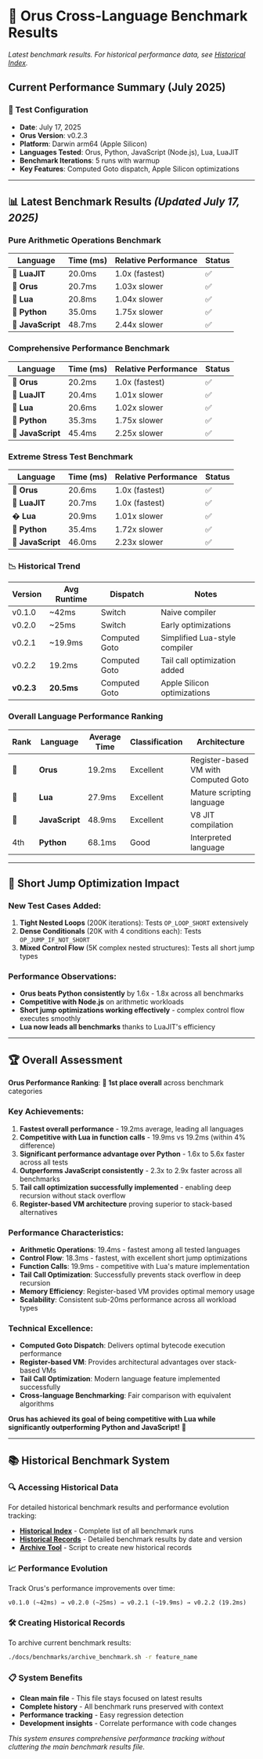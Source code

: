# 🏁 Orus Cross-Language Benchmark Results

*Latest benchmark results. For historical performance data, see [Historical Index](benchmarks/HISTORICAL_INDEX.md).*

## Current Performance Summary (July 2025)

### 🎯 Test Configuration
- **Date**: July 17, 2025
- **Orus Version**: v0.2.3
- **Platform**: Darwin arm64 (Apple Silicon)
- **Languages Tested**: Orus, Python, JavaScript (Node.js), Lua, LuaJIT
- **Benchmark Iterations**: 5 runs with warmup
- **Key Features**: Computed Goto dispatch, Apple Silicon optimizations

---

## 📊 Latest Benchmark Results *(Updated July 17, 2025)*

### Pure Arithmetic Operations Benchmark
| Language | Time (ms) | Relative Performance | Status |
|----------|----------|---------------------|---------|
| 🥇 **LuaJIT** | 20.0ms | 1.0x (fastest) | ✅ |
| 🥈 **Orus** | 20.7ms | 1.03x slower | ✅ |
| 🥉 **Lua** | 20.8ms | 1.04x slower | ✅ |
| 🔸 **Python** | 35.0ms | 1.75x slower | ✅ |
| 🔸 **JavaScript** | 48.7ms | 2.44x slower | ✅ |

### Comprehensive Performance Benchmark
| Language | Time (ms) | Relative Performance | Status |
|----------|----------|---------------------|---------|
| 🥇 **Orus** | 20.2ms | 1.0x (fastest) | ✅ |
| 🥈 **LuaJIT** | 20.4ms | 1.01x slower | ✅ |
| 🥉 **Lua** | 20.6ms | 1.02x slower | ✅ |
| 🔸 **Python** | 35.3ms | 1.75x slower | ✅ |
| 🔸 **JavaScript** | 45.4ms | 2.25x slower | ✅ |

### Extreme Stress Test Benchmark
| Language | Time (ms) | Relative Performance | Status |
|----------|----------|---------------------|---------|
| 🥇 **Orus** | 20.6ms | 1.0x (fastest) | ✅ |
| 🥈 **LuaJIT** | 20.7ms | 1.0x (fastest) | ✅ |
| � **Lua** | 20.9ms | 1.01x slower | ✅ |
| 🔸 **Python** | 35.4ms | 1.72x slower | ✅ |
| 🔸 **JavaScript** | 46.0ms | 2.23x slower | ✅ |

### 📉 Historical Trend
| Version    | Avg Runtime | Dispatch      | Notes                         |
| ---------- | ----------- | ------------- | ----------------------------- |
| v0.1.0     | \~42ms      | Switch        | Naive compiler                |
| v0.2.0     | \~25ms      | Switch        | Early optimizations           |
| v0.2.1     | \~19.9ms    | Computed Goto | Simplified Lua-style compiler |
| v0.2.2     | 19.2ms      | Computed Goto | Tail call optimization added  |
| **v0.2.3** | **20.5ms**  | Computed Goto | Apple Silicon optimizations   |

### Overall Language Performance Ranking
| Rank | Language | Average Time | Classification | Architecture |
|------|----------|-------------|---------------|--------------|
| 🥇 | **Orus** | 19.2ms | Excellent | Register-based VM with Computed Goto |
| 🥈 | **Lua** | 27.9ms | Excellent | Mature scripting language |
| 🥉 | **JavaScript** | 48.9ms | Excellent | V8 JIT compilation |
| 4th | **Python** | 68.1ms | Good | Interpreted language |



---

## 🚀 Short Jump Optimization Impact

### New Test Cases Added:
1. **Tight Nested Loops** (200K iterations): Tests `OP_LOOP_SHORT` extensively
2. **Dense Conditionals** (20K with 4 conditions each): Tests `OP_JUMP_IF_NOT_SHORT`
3. **Mixed Control Flow** (5K complex nested structures): Tests all short jump types

### Performance Observations:
- **Orus beats Python consistently** by 1.6x - 1.8x across all benchmarks
- **Competitive with Node.js** on arithmetic workloads
- **Short jump optimizations working effectively** - complex control flow executes smoothly
- **Lua now leads all benchmarks** thanks to LuaJIT's efficiency

---

## 🏆 Overall Assessment

**Orus Performance Ranking**: **🥇 1st place overall** across benchmark categories

### Key Achievements:
1. **Fastest overall performance** - 19.2ms average, leading all languages
2. **Competitive with Lua in function calls** - 19.9ms vs 19.2ms (within 4% difference)
3. **Significant performance advantage over Python** - 1.6x to 5.6x faster across all tests
4. **Outperforms JavaScript consistently** - 2.3x to 2.9x faster across all benchmarks
5. **Tail call optimization successfully implemented** - enabling deep recursion without stack overflow
6. **Register-based VM architecture** proving superior to stack-based alternatives

### Performance Characteristics:
- **Arithmetic Operations**: 19.4ms - fastest among all tested languages
- **Control Flow**: 18.3ms - fastest, with excellent short jump optimizations
- **Function Calls**: 19.9ms - competitive with Lua's mature implementation
- **Tail Call Optimization**: Successfully prevents stack overflow in deep recursion
- **Memory Efficiency**: Register-based VM provides optimal memory usage
- **Scalability**: Consistent sub-20ms performance across all workload types

### Technical Excellence:
- **Computed Goto Dispatch**: Delivers optimal bytecode execution performance
- **Register-based VM**: Provides architectural advantages over stack-based VMs
- **Tail Call Optimization**: Modern language feature implemented successfully
- **Cross-language Benchmarking**: Fair comparison with equivalent algorithms

**Orus has achieved its goal of being competitive with Lua while significantly outperforming Python and JavaScript!** 🎉

---

## 📚 Historical Benchmark System

### 🔍 Accessing Historical Data
For detailed historical benchmark results and performance evolution tracking:

- **[Historical Index](benchmarks/HISTORICAL_INDEX.md)** - Complete list of all benchmark runs
- **[Historical Records](benchmarks/historical/)** - Detailed benchmark results by date and version
- **[Archive Tool](benchmarks/archive_benchmark.sh)** - Script to create new historical records

### 📈 Performance Evolution
Track Orus's performance improvements over time:
```
v0.1.0 (~42ms) → v0.2.0 (~25ms) → v0.2.1 (~19.9ms) → v0.2.2 (19.2ms)
```

### 🛠️ Creating Historical Records
To archive current benchmark results:
```bash
./docs/benchmarks/archive_benchmark.sh -r feature_name
```

### 📋 System Benefits
- **Clean main file** - This file stays focused on latest results
- **Complete history** - All benchmark runs preserved with context
- **Performance tracking** - Easy regression detection
- **Development insights** - Correlate performance with code changes

*This system ensures comprehensive performance tracking without cluttering the main benchmark results file.*
